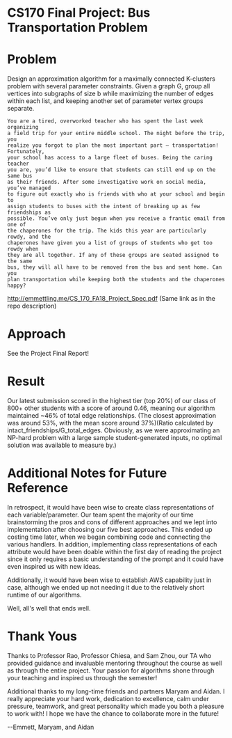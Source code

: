 # CS170 Final Project: Bus Transportation Problem

# Problem 
Design an approximation algorithm for a maximally connected K-clusters problem with several parameter constraints.
Given a graph G, group all vertices into subgraphs of size b while maximizing the number of edges within each list, and keeping another set of parameter vertex groups separate.  

    You are a tired, overworked teacher who has spent the last week organizing
    a field trip for your entire middle school. The night before the trip, you
    realize you forgot to plan the most important part – transportation! Fortunately,
    your school has access to a large fleet of buses. Being the caring teacher
    you are, you’d like to ensure that students can still end up on the same bus
    as their friends. After some investigative work on social media, you’ve managed
    to figure out exactly who is friends with who at your school and begin to
    assign students to buses with the intent of breaking up as few friendships as
    possible. You’ve only just begun when you receive a frantic email from one of
    the chaperones for the trip. The kids this year are particularly rowdy, and the
    chaperones have given you a list of groups of students who get too rowdy when
    they are all together. If any of these groups are seated assigned to the same
    bus, they will all have to be removed from the bus and sent home. Can you
    plan transportation while keeping both the students and the chaperones happy?

http://emmettling.me/CS_170_FA18_Project_Spec.pdf
(Same link as in the repo description)

# Approach
See the Project Final Report!

# Result
Our latest submission scored in the highest tier (top 20%) of our class of 800+ other students with a score of around 0.46, meaning our algorithm maintained ~46% of total edge relationships. (The closest approximation was around 53%, with the mean score around 37%)(Ratio calculated by intact_friendships/G_total_edges.  Obviously, as we were approximating an NP-hard problem with a large sample student-generated inputs, no optimal solution was available to measure by.)  

# Additional Notes for Future Reference
In retrospect, it would have been wise to create class representations of each variable/parameter.  Our team spent the majority of our time brainstorming the pros and cons of different approaches and we lept into implementation after choosing our five best approaches.  This ended up costing time later, when we began combining code and connecting the various handlers.  In addition, implementing class representations of each attribute would have been doable within the first day of reading the project since it only requires a basic understanding of the prompt and it could have even inspired us with new ideas.

Additionally, it would have been wise to establish AWS capability just in case, although we ended up not needing it due to the relatively short runtime of our algorithms.  

Well, all's well that ends well.

# Thank Yous
Thanks to Professor Rao, Professor Chiesa, and Sam Zhou, our TA who provided guidance and invaluable mentoring throughout the course as well as through the entire project.  Your passion for algorithms shone through your teaching and inspired us through the semester!

Additional thanks to my long-time friends and partners Maryam and Aidan. 
I really appreciate your hard work, dedication to excellence, calm under pressure, teamwork, and great personality which made you both a pleasure to work with! I hope we have the chance to collaborate more in the future!

--Emmett, Maryam, and Aidan
